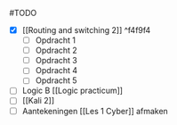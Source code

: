 #TODO
- [x] [[Routing and switching 2]]  ^f4f9f4
	- [ ] Opdracht 1
	- [ ] Opdracht 2
	- [ ] Opdracht 3
	- [ ] Opdracht 4
	- [ ] Opdracht 5

- [ ] Logic B [[Logic practicum]]
- [ ] [[Kali 2]] 
- [ ] Aantekeningen [[Les 1 Cyber]]  afmaken